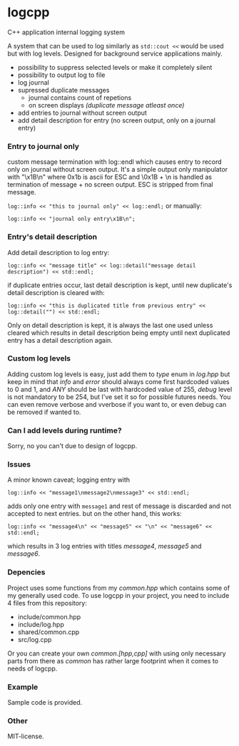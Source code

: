 # logcpp
C++ application internal logging system

A system that can be used to log similarly as ```std::cout <<``` would be used but with log levels.
Designed for background service applications mainly.

 - possibility to suppress selected levels or make it completely silent
 - possibility to output log to file
 - log journal
 - supressed duplicate messages
	- journal contains count of repetions
	- on screen displays _(duplicate message atleast once)_
 - add entries to journal without screen output
 - add detail description for entry (no screen output, only on a journal entry)

### Entry to journal only

custom message termination with log::endl which causes entry to record only on journal without screen output.
It's a simple output only manipulator with "\x1B\n" where 0x1b is ascii for ESC and \0x1B + \n is handled as termination of message + no screen output. ESC is stripped from final message.

```log::info << "this to journal only" << log::endl;```
or manually:

```log::info << "journal only entry\x1B\n";```

### Entry's detail description

Add detail description to log entry:

```log::info << "message title" << log::detail("message detail description") << std::endl;```

if duplicate entries occur, last detail description is kept, until new duplicate's detail description is cleared with:

```log::info << "this is duplicated title from previous entry" << log::detail("") << std::endl;```

Only on detail description is kept, it is always the last one used unless cleared which results in detail description being empty until next duplicated entry has a detail description again.

### Custom log levels

Adding custom log levels is easy, just add them to _type_ enum in _log.hpp_ but keep in mind that _info_ and _error_ should always come first hardcoded values to 0 and 1, and _ANY_ should be last with hardcoded value of 255, _debug_ level is not mandatory to be 254, but I've set it so for possible futures needs.
You can even remove verbose and vverbose if you want to, or even debug can be removed if wanted to.

### Can I add levels during runtime?

Sorry, no you can't due to design of logcpp.

### Issues

A minor known caveat; logging entry with

```log::info << "message1\nmessage2\nmessage3" << std::endl;```

adds only one entry with ```message1``` and rest of message is discarded and not accepted to next entries.
but on the other hand, this works:

```log::info << "message4\n" << "message5" << "\n" << "message6" << std::endl;```

which results in 3 log entries with titles _message4_, _message5_ and _message6_.

### Depencies

Project uses some functions from my _common.hpp_ which contains some of my generally used code.
To use logcpp in your project, you need to include 4 files from this repository:
 - include/common.hpp
 - include/log.hpp
 - shared/common.cpp
 - src/log.cpp

Or you can create your own _common.[hpp,cpp]_ with using only necessary parts from there as _common_ has rather large footprint when it comes to needs of logcpp.

### Example

Sample code is provided.

### Other

MIT-license.
